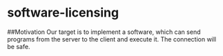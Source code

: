 # software-licensing
##Motivation
Our target is to implement a software, which can send programs from the server to the client and execute it. The connection will be safe.
